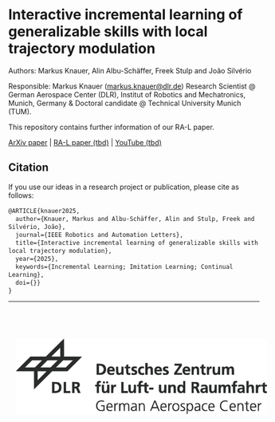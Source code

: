 # Interactive incremental learning of generalizable skills with local trajectory modulation

Authors: Markus Knauer, Alin Albu-Schäffer, Freek Stulp and João Silvério

Responsible: Markus Knauer (markus.knauer@dlr.de) 
Research Scientist @ German Aerospace Center (DLR), Institut of Robotics and Mechatronics, Munich, Germany &
Doctoral candidate @ Technical University Munich (TUM).

This repository contains further information of our RA-L paper.


[ArXiv paper](https://arxiv.org/abs/2409.05655) | [RA-L paper (tbd)]() | [YouTube (tbd)]()

## Citation 

If you use our ideas in a research project or publication, please cite as follows:

```
@ARTICLE{knauer2025,
  author={Knauer, Markus and Albu-Schäffer, Alin and Stulp, Freek and Silvério, João},
  journal={IEEE Robotics and Automation Letters}, 
  title={Interactive incremental learning of generalizable skills with local trajectory modulation}, 
  year={2025},
  keywords={Incremental Learning; Imitation Learning; Continual Learning},
  doi={}}
}
```

---

<div align="center">
  <a href="https://www.dlr.de/EN/Home/home_node.html"><img src="images/logo.svg" hspace="3%" vspace="60px"></a>
</div>

